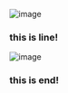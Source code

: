 

![image](https://user-images.githubusercontent.com/35296890/153412941-4c5606a3-34c4-4a8f-8368-ee6f232c7cf9.png)
### this is line!

![image](https://user-images.githubusercontent.com/35296890/153413222-0eff57a9-24b5-484a-b384-8724366fae20.png)

### this is end!

